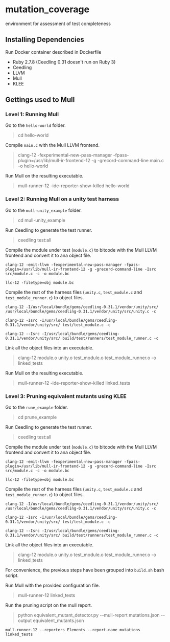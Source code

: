 # mutation_coverage
environment for assessment of test completeness

## Installing Dependencies
Run Docker container described in Dockerfile
* Ruby 2.7.8 (Ceedling 0.31 doesn't run on Ruby 3)
* Ceedling
* LLVM
* Mull
* KLEE

## Gettings used to Mull
### Level 1: Running Mull
Go to the `hello-world` folder.
> cd hello-world

Compile `main.c` with the Mull LLVM frontend.
> clang-12 -fexperimental-new-pass-manager -fpass-plugin=/usr/lib/mull-ir-frontend-12 -g -grecord-command-line main.c -o hello-world

Run Mull on the resulting executable.
> mull-runner-12 -ide-reporter-show-killed hello-world

### Level 2: Running Mull on a unity test harness
Go to the `mull-unity_example` folder.
> cd mull-unity_example

Run Ceedling to generate the test runner.
> ceedling test:all

Compile the module under test (`module.c`) to bitcode with the Mull LLVM frontend and convert it to ana object file.
```
clang-12 -emit-llvm -fexperimental-new-pass-manager -fpass-plugin=/usr/lib/mull-ir-frontend-12 -g -grecord-command-line -Isrc src/module.c -c -o module.bc

llc-12 -filetype=obj module.bc
```

Compile the rest of the harness files (`unity.c`, `test_module.c` and `test_module_runner.c`) to object files.
```
clang-12 -I/usr/local/bundle/gems/ceedling-0.31.1/vendor/unity/src/ /usr/local/bundle/gems/ceedling-0.31.1/vendor/unity/src/unity.c -c

clang-12 -Isrc -I/usr/local/bundle/gems/ceedling-0.31.1/vendor/unity/src/ test/test_module.c -c

clang-12 --Isrc -I/usr/local/bundle/gems/ceedling-0.31.1/vendor/unity/src/ build/test/runners/test_module_runner.c -c
```

Link all the object files into an executable.
> clang-12 module.o unity.o test_module.o test_module_runner.o -o linked_tests

Run Mull on the resulting executable.
> mull-runner-12 -ide-reporter-show-killed linked_tests

### Level 3: Pruning equivalent mutants using KLEE
Go to the `rune_example` folder.
> cd prune_example

Run Ceedling to generate the test runner.
> ceedling test:all

Compile the module under test (`module.c`) to bitcode with the Mull LLVM frontend and convert it to ana object file.
```
clang-12 -emit-llvm -fexperimental-new-pass-manager -fpass-plugin=/usr/lib/mull-ir-frontend-12 -g -grecord-command-line -Isrc src/module.c -c -o module.bc

llc-12 -filetype=obj module.bc
```

Compile the rest of the harness files (`unity.c`, `test_module.c` and `test_module_runner.c`) to object files.
```
clang-12 -I/usr/local/bundle/gems/ceedling-0.31.1/vendor/unity/src/ /usr/local/bundle/gems/ceedling-0.31.1/vendor/unity/src/unity.c -c

clang-12 -Isrc -I/usr/local/bundle/gems/ceedling-0.31.1/vendor/unity/src/ test/test_module.c -c

clang-12 --Isrc -I/usr/local/bundle/gems/ceedling-0.31.1/vendor/unity/src/ build/test/runners/test_module_runner.c -c
```

Link all the object files into an executable.
> clang-12 module.o unity.o test_module.o test_module_runner.o -o linked_tests

For convenience, the previous steps have been grouped into `build.sh` bash script.

Run Mull with the provided configuration file.
> mull-runner-12 linked_tests

Run the pruning script on the mull report.
> python equivalent_mutant_detector.py --mull-report mutations.json --output equivalent_mutants.json

```
mull-runner-12 --reporters Elements --report-name mutations linked_tests
```